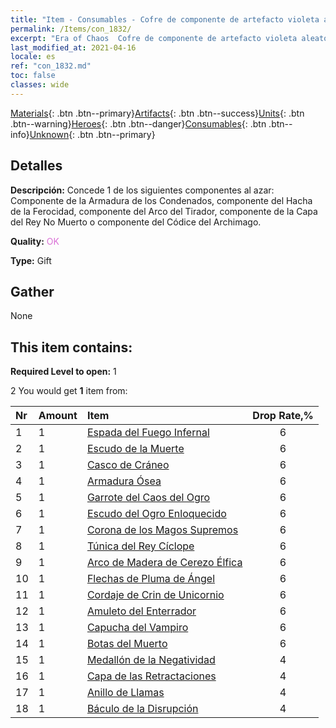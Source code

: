 ```yaml
---
title: "Item - Consumables - Cofre de componente de artefacto violeta aleatorio"
permalink: /Items/con_1832/
excerpt: "Era of Chaos  Cofre de componente de artefacto violeta aleatorio"
last_modified_at: 2021-04-16
locale: es
ref: "con_1832.md"
toc: false
classes: wide
---
```

 [Materials](/es/Items/){: .btn .btn--primary}[Artifacts](/es/Items/Artifacts/){: .btn .btn--success}[Units](/es/Items/Units/){: .btn .btn--warning}[Heroes](/es/Items/Heroes/){: .btn .btn--danger}[Consumables](/es/Items/Consumables/){: .btn .btn--info}[Unknown](/es/Items/Unknown/){: .btn .btn--primary}

## Detalles
 **Descripción:** Concede 1 de los siguientes componentes al azar: Componente de la Armadura de los Condenados, componente del Hacha de la Ferocidad, componente del Arco del Tirador, componente de la Capa del Rey No Muerto o componente del Códice del Archimago.

 **Quality:** <span style="color: #DA70D6">OK</span>

 **Type:** Gift

## Gather

  None

## This item contains:

 **Required Level to open:** 1

 2 You would get **1** item  from:

  | Nr | Amount |     Item    | Drop Rate,% |
  |:---|:-------|:------------|:---------:|
  | 1 | 1 | [Espada del Fuego Infernal](/es/Items/art_121/) | 6 | 
  | 2 | 1 | [Escudo de la Muerte](/es/Items/art_122/) | 6 | 
  | 3 | 1 | [Casco de Cráneo](/es/Items/art_123/) | 6 | 
  | 4 | 1 | [Armadura Ósea](/es/Items/art_124/) | 6 | 
  | 5 | 1 | [Garrote del Caos del Ogro](/es/Items/art_125/) | 6 | 
  | 6 | 1 | [Escudo del Ogro Enloquecido](/es/Items/art_126/) | 6 | 
  | 7 | 1 | [Corona de los Magos Supremos](/es/Items/art_127/) | 6 | 
  | 8 | 1 | [Túnica del Rey Cíclope](/es/Items/art_128/) | 6 | 
  | 9 | 1 | [Arco de Madera de Cerezo Élfica](/es/Items/art_103/) | 6 | 
  | 10 | 1 | [Flechas de Pluma de Ángel](/es/Items/art_104/) | 6 | 
  | 11 | 1 | [Cordaje de Crin de Unicornio](/es/Items/art_105/) | 6 | 
  | 12 | 1 | [Amuleto del Enterrador](/es/Items/art_129/) | 6 | 
  | 13 | 1 | [Capucha del Vampiro](/es/Items/art_130/) | 6 | 
  | 14 | 1 | [Botas del Muerto](/es/Items/art_131/) | 6 | 
  | 15 | 1 | [Medallón de la Negatividad](/es/Items/art_136/) | 4 | 
  | 16 | 1 | [Capa de las Retractaciones](/es/Items/art_137/) | 4 | 
  | 17 | 1 | [Anillo de Llamas](/es/Items/art_138/) | 4 | 
  | 18 | 1 | [Báculo de la Disrupción](/es/Items/art_139/) | 4 | 
